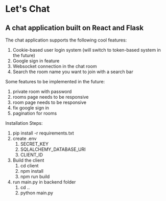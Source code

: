 # Let's Chat

## A chat application built on React and Flask
The chat application supports the following cool features:
1. Cookie-based user login system (will switch to token-based system in the future)
2. Google sign in feature
3. Websocket connection in the chat room
4. Search the room name you want to join with a search bar

Some features to be implemented in the future:
1. private room with password
2. rooms page needs to be responsive
3. room page needs to be responsive
4. fix google sign in
5. pagination for rooms


Installation Steps:
1. pip install -r requirements.txt
2. create .env
   1. SECRET_KEY
   2. SQLALCHEMY_DATABASE_URI
   3. CLIENT_ID
3. Build the client 
   1. cd client
   2. npm install
   3. npm run build
4. run main.py in backend folder
   1. cd ..
   2. python main.py